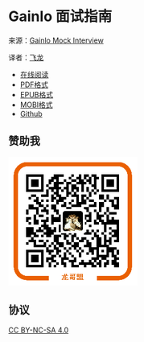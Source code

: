 # Gainlo 面试指南

来源：[Gainlo Mock Interview](http://blog.gainlo.co/)

译者：[飞龙](https://github.com/)

+ [在线阅读](https://www.gitbook.com/book/wizardforcel/gainlo-interview-guide/details)
+ [PDF格式](https://www.gitbook.com/download/pdf/book/wizardforcel/gainlo-interview-guide)
+ [EPUB格式](https://www.gitbook.com/download/epub/book/wizardforcel/gainlo-interview-guide)
+ [MOBI格式](https://www.gitbook.com/download/mobi/book/wizardforcel/gainlo-interview-guide)
+ [Github](https://github.com/wizardforcel/gainlo-interview-guide-zh)

## 赞助我

![](img/qr_alipay.png)

## 协议

[CC BY-NC-SA 4.0](http://creativecommons.org/licenses/by-nc-sa/4.0/)
